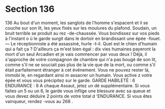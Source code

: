 # Section 136

136
Au bout d'un moment, les sanglots de l'homme s'espacent et il se
couche sur son lit, les yeux fixés sur les moulures du plafond.
Soudain, un bruit terrible se produit au rez -de-chaussée. Vous
bondissez sur vos pieds à l'instant o ù le garde surgit dans le
dortoir en brandissant une épée -fouet.
— Le réceptionniste a été assassiné, hurle -t-il. Quel est le chien
d'humain qui a fait ça ? D'ailleurs ça m'est bien égal : dix vies
humaines payeront la mort d'un seul Arcadien et je vais
commencer par vous deux !
Déjà, il s'approche de votre compagnon de chambre qui n'a pas
bougé de son lit, comme s'il ne se souciait pas plus de la vie que
de la mort, ou comme s'il était parfaitement étranger à cet
événement. Vous ne pouvez rester là, immobi le, en regardant
ainsi m assacrer un humain. Vous active z votre épée et vous vous
précipitez sur le garde.
GARDE  HABILETÉ :  6 ENDURANCE :  8
A chaque Assaut, jetez un dé supplémentaire. Si vous faites un 5
ou un 6, le garde vous inflige une blessure avec sa queue et vous
devez déduire 2 points de votre total d 'ENDURANCE.  Si vous
êtes vainqueur, rendez -vous au 268 .